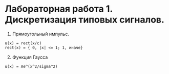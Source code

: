 
# Лабораторная работа 1. Дискретизация типовых сигналов. 

1. Прямоугольный импульс. 

```
u(x) = rect(x/c)
rect(x) = { 0, |x| <= 1; 1, иначе}
```

2. Функция Гаусса

```
u(x) = Ae^(x^2/sigma^2)
```

